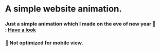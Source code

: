 # A simple website animation.

### Just a simple animation which I made on the eve of new year 🎉 : [Have a look](https://ksalokya.github.io/simple_new_year_animation/)

### 🐛 Not optimized for mobile view.
